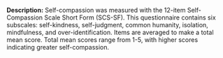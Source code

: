 **Description:** Self-compassion was measured with the 12-item 
Self-Compassion Scale Short Form (SCS-SF). This questionnaire contains six 
subscales: self-kindness, self-judgment, common humanity, isolation, mindfulness, 
and over-identification. Items are averaged to make a total mean score. Total 
mean scores range from 1-5, with higher scores indicating greater self-compassion.  
